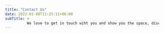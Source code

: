 ```yaml
---
title: "Contact Us"
date: 2022-01-08T11:25:11+06:00
subTitle: >
          We love to get in touch wiht you and show you the space, discuss various forms of collaboration, help you learn and grow and find a group of peers that can help you out in your gig.
---
```



